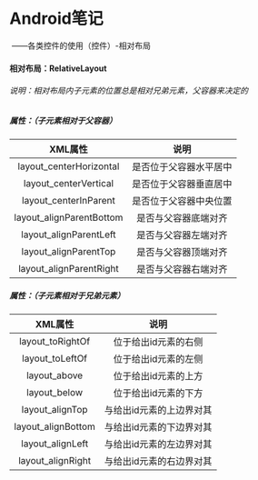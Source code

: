 # Android笔记

​				——各类控件的使用（控件）-相对布局

#### 相对布局：RelativeLayout

###### 说明：相对布局内子元素的位置总是相对兄弟元素，父容器来决定的

##### 属性：（子元素相对于父容器）

|         XML属性          |          说明          |
| :----------------------: | :--------------------: |
| layout_centerHorizontal  | 是否位于父容器水平居中 |
|  layout_centerVertical   | 是否位于父容器垂直居中 |
|  layout_centerInParent   | 是否位于父容器中央位置 |
| layout_alignParentBottom |  是否与父容器底端对齐  |
|  layout_alignParentLeft  |  是否与父容器左端对齐  |
|  layout_alignParentTop   |  是否与父容器顶端对齐  |
| layout_alignParentRight  |  是否与父容器右端对齐  |

##### 属性：（子元素相对于兄弟元素）

|      XML属性       |           说明           |
| :----------------: | :----------------------: |
|  layout_toRightOf  |   位于给出id元素的右侧   |
|  layout_toLeftOf   |   位于给出id元素的左侧   |
|    layout_above    |   位于给出id元素的上方   |
|    layout_below    |   位于给出id元素的下方   |
|  layout_alignTop   | 与给出id元素的上边界对其 |
| layout_alignBottom | 与给出id元素的下边界对其 |
|  layout_alignLeft  | 与给出id元素的左边界对其 |
| layout_alignRight  | 与给出id元素的右边界对其 |

